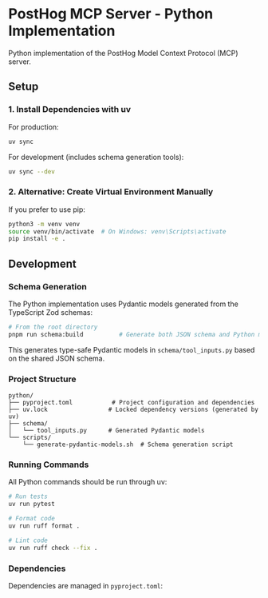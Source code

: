 # PostHog MCP Server - Python Implementation

Python implementation of the PostHog Model Context Protocol (MCP) server.

## Setup

### 1. Install Dependencies with uv

For production:
```bash
uv sync
```

For development (includes schema generation tools):
```bash
uv sync --dev
```

### 2. Alternative: Create Virtual Environment Manually

If you prefer to use pip:
```bash
python3 -m venv venv
source venv/bin/activate  # On Windows: venv\Scripts\activate
pip install -e .
```

## Development

### Schema Generation

The Python implementation uses Pydantic models generated from the TypeScript Zod schemas:

```bash
# From the root directory
pnpm run schema:build          # Generate both JSON schema and Python models
```

This generates type-safe Pydantic models in `schema/tool_inputs.py` based on the shared JSON schema.

### Project Structure

```
python/
├── pyproject.toml           # Project configuration and dependencies
├── uv.lock                 # Locked dependency versions (generated by uv)
├── schema/
│   └── tool_inputs.py      # Generated Pydantic models
└── scripts/
    └── generate-pydantic-models.sh  # Schema generation script
```

### Running Commands

All Python commands should be run through uv:

```bash
# Run tests
uv run pytest

# Format code
uv run ruff format .

# Lint code
uv run ruff check --fix .
```

### Dependencies

Dependencies are managed in `pyproject.toml`: